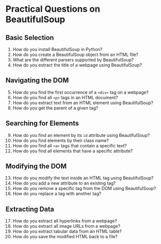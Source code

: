 # Practical Questions on BeautifulSoup

## **Basic Selection**
1. How do you install BeautifulSoup in Python?
2. How do you create a BeautifulSoup object from an HTML file?
3. What are the different parsers supported by BeautifulSoup?
4. How do you extract the title of a webpage using BeautifulSoup?

## **Navigating the DOM**
5. How do you find the first occurrence of a `<div>` tag on a webpage?
6. How do you find all `<p>` tags in an HTML document?
7. How do you extract text from an HTML element using BeautifulSoup?
8. How do you get the parent of a given tag?

## **Searching for Elements**
9. How do you find an element by its `id` attribute using BeautifulSoup?
10. How do you find elements by their class name?
11. How do you find all `<a>` tags that contain a specific text?
12. How do you find all elements that have a specific attribute?

## **Modifying the DOM**
13. How do you modify the text inside an HTML tag using BeautifulSoup?
14. How do you add a new attribute to an existing tag?
15. How do you remove a specific tag from the DOM using BeautifulSoup?
16. How do you replace a tag with another tag?

## **Extracting Data**
17. How do you extract all hyperlinks from a webpage?
18. How do you extract all image URLs from a webpage?
19. How do you extract tabular data from an HTML table?
20. How do you save the modified HTML back to a file?

